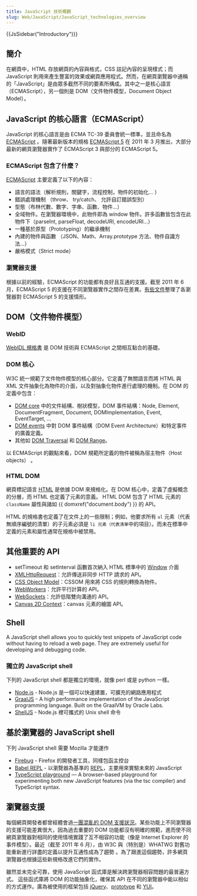 ```yaml
---
title: JavaScript 技術概觀
slug: Web/JavaScript/JavaScript_technologies_overview
---
```


{{JsSidebar("Introductory")}}

## 簡介

在網頁中，HTML 存放網頁的內容與格式，CSS 註記內容的呈現樣式；而 JavaScript 則用來產生豐富的效果或網頁應用程式。然而，在網頁瀏覽器中通稱的「JavaScript」是由眾多截然不同的要素所構成。其中之一是核心語言（ECMAScript），另一個則是 DOM（文件物件模型，Document Object Model）。

## JavaScript 的核心語言（ECMAScript）

JavaScript 的核心語言是由 ECMA TC-39 委員會統一標準，並且命名為 [ECMAScript](/zh-TW/JavaScript/Language_Resources) 。隨著最新版本的規格 [ECMAScript 5](http://wiki.ecmascript.org/lib/exe/fetch.php?id=start&cache=cache&media=resources:tc39-2010-062-rev5p.pdf) 在 2011 年 3 月推出，大部分最新的網頁瀏覽器實作了 ECMAScript 3 與部分的 ECMAScript 5。

### ECMAScript 包含了什麼？

[ECMAScript](/zh-TW/JavaScript/Language_Resources) 主要定義了以下的內容：

- 語言的語法（解析規則，關鍵字，流程控制，物件的初始化… ）
- 錯誤處理機制 （throw、 try/catch、 允許自訂錯誤型別）
- 型態（布林代數、數字、字串、函數、物件…）
- 全域物件。在瀏覽器環境中，此物件即為 window 物件。許多函數皆包含在此物件下（parseInt, parseFloat, decodeURI, encodeURI…）
- 一種基於原型（Prototyping）的繼承機制
- 內建的物件與函數 （JSON、Math、Array.prototype 方法、物件自識方法…）
- 嚴格模式（Strict mode）

### 瀏覽器支援

根據以前的經驗，ECMAScript 的功能都有良好且互通的支援。截至 2011 年 6 月，ECMAScript 5 的支援在不同瀏覽器實作之間存在差異。[有些文件](https://kangax.github.io/compat-table/es5/)整理了各瀏覽器對 ECMAScript 5 的支援情形。

## DOM（文件物件模型）

### WebID

[WebIDL 規格書](http://dev.w3.org/2006/webapi/WebIDL/) 是 DOM 技術與 ECMAScript 之間相互黏合的基礎。

### DOM 核心

W3C 統一規範了文件物件模型的核心部分。它定義了無關語言而將 HTML 與 XML 文件抽象化為物件的介面，以及對抽象化物件進行處理的機制。在 DOM 的定義中包含：

- [DOM core](http://dvcs.w3.org/hg/domcore/raw-file/tip/Overview.html) 中的文件結構、樹狀模型，DOM 事件結構：Node, Element, DocumentFragment, Document, DOMImplementation, Event, EventTarget, …
- [DOM events](http://dev.w3.org/2006/webapi/DOM-Level-3-Events/html/DOM3-Events.html) 中對 DOM 事件結構（DOM Event Architecture）和特定事件的廣義定義。
- 其他如 [DOM Traversal](http://www.w3.org/TR/DOM-Level-2-Traversal-Range/traversal.html) 和 [DOM Range](http://html5.org/specs/dom-range.html)。

以 ECMAScript 的觀點來看，DOM 規範所定義的物件被稱為宿主物件（Host objects） 。

### HTML DOM

網頁標記語言 [HTML](http://www.whatwg.org/html) 是依據 DOM 來規格化。在 DOM 核心中，定義了虛擬概念的分層，而 HTML 也定義了元素的意義。 HTML DOM 包含了 HTML 元素的 `className` 屬性與諸如 {{ domxref("document.body") }} 的 API。

HTML 的規格書也定義了在文件上的一些限制；例如，他要求所有 `ul` 元素（代表無順序編號的清單）的子元素必須是 `li 元素（代表清單`中的項目）。而未在標準中定義的元素和屬性通常在規格中被禁用。

## 其他重要的 API

- setTimeout 和 setInterval 函數首次納入 HTML 標準中的 [Window](http://www.whatwg.org/html/#window) 介面
- [XMLHttpRequest](http://dev.w3.org/2006/webapi/XMLHttpRequest-2/)：允許傳送非同步 HTTP 請求的 API。
- [CSS Object Model](http://dev.w3.org/csswg/cssom/)：CSSOM 用來將 CSS 的規則轉換為物件。
- [WebWorkers](http://www.whatwg.org/specs/web-workers/current-work/)：允許平行計算的 API。
- [WebSockets](http://www.whatwg.org/C/#network)：允許低階雙向溝通的 API。
- [Canvas 2D Context](http://www.whatwg.org/html/#2dcontext)：canvas 元素的繪圖 API。

## Shell

A JavaScript shell allows you to quickly test snippets of JavaScript code without having to reload a web page. They are extremely useful for developing and debugging code.

### 獨立的 JavaScript shell

下列的 JavaScript shell 都是獨立的環境，就像 perl 或是 python 一樣。

- [Node.js](https://nodejs.org/) - Node.js 是一個可以快速建置，可擴充的網路應用程式
- [GraalJS](https://www.graalvm.org/) - A high performance implementation of the JavaScript programming language. Built on the GraalVM by Oracle Labs.
- [ShellJS](https://github.com/shelljs/shelljs) - Node.js 裡可攜式的 Unix shell 命令

## 基於瀏覽器的 JavaScript shell

下列 JavaScript shell 需要 Mozilla 才能運作

- [Firebug](https://addons.mozilla.org/en-US/firefox/addon/firebug/) - Firefox 的開發者工具，同樣包函主控台
- [Babel REPL](https://babeljs.io/repl) - 以瀏覽器為基準的 [REPL](https://en.wikipedia.org/wiki/REPL)，主要用來實驗未來的 JavaScript
- [TypeScript playground](https://www.typescriptlang.org/play) — A browser-based playground for experimenting both new JavaScript features (via the tsc compiler) and TypeScript syntax.

## 瀏覽器支援

每個網頁開發者都曾經體會過[一團混亂的 DOM 支援狀況](http://ejohn.org/blog/the-dom-is-a-mess/)。某些功能上不同瀏覽器的支援可能差異很大，因為過去重要的 DOM 功能都沒有明確的規範，進而使不同網頁瀏覽器對相同的使用情境實踐了互不相容的功能（像是 Internet Explorer 的事件模型）。最近（截至 2011 年 6 月），由 W3C 與（特別是）WHATWG 對舊功能重新進行詳盡的定義以提升互通性成為了趨勢 。為了跟進這個趨勢，許多網頁瀏覽器也根據這些新規格改進它們的實作。

雖然並未完全可靠，使用 JavaScript 函式庫是解決跨瀏覽器相容問題的最普遍方式。 這些函式庫將 DOM 的功能抽象化，確保其 API 在不同的瀏覽器中能以相似的方式運作。廣為被使用的框架包括 [jQuery](http://jquery.com/)、[prototype](http://www.prototypejs.org/) 和 [YUI](http://developer.yahoo.com/yui/)。
